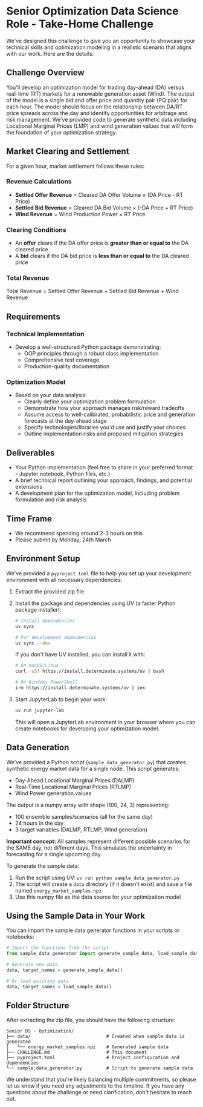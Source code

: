 # Senior Optimization Data Science Role - Take-Home Challenge

We've designed this challenge to give you an opportunity to showcase your technical skills and optimization modeling in a realistic scenario that aligns with our work. Here are the details:

## Challenge Overview
You'll develop an optimization model for trading day-ahead (DA) versus real-time (RT) markets for a renewable generation asset (Wind). The output of the model is a single bid and offer price and quantity pair (PQ pair) for each hour. The model should focus on the relationship between DA/RT price spreads across the day and identify opportunities for arbitrage and risk management. We've provided code to generate synthetic data including Locational Marginal Prices (LMP) and wind generation values that will form the foundation of your optimization strategy.

## Market Clearing and Settlement

For a given hour, market settlement follows these rules:

### Revenue Calculations
- **Settled Offer Revenue** = Cleared DA Offer Volume × (DA Price - RT Price)
- **Settled Bid Revenue** = Cleared DA Bid Volume × (-DA Price + RT Price)
- **Wind Revenue** = Wind Production Power × RT Price

### Clearing Conditions
- An **offer** clears if the DA offer price is **greater than or equal to** the DA cleared price
- A **bid** clears if the DA bid price is **less than or equal to** the DA cleared price

### Total Revenue
Total Revenue = Settled Offer Revenue + Settled Bid Revenue + Wind Revenue

## Requirements

### Technical Implementation
* Develop a well-structured Python package demonstrating:
   * OOP principles through a robust class implementation
   * Comprehensive test coverage
   * Production-quality documentation

### Optimization Model
* Based on your data analysis:
   * Clearly define your optimization problem formulation
   * Demonstrate how your approach manages risk/reward tradeoffs
   * Assume access to well-calibrated, probabilistic price and generation forecasts at the day-ahead stage
   * Specify technologies/libraries you'd use and justify your choices
   * Outline implementation risks and proposed mitigation strategies

## Deliverables
* Your Python implementation (feel free to share in your preferred format - Jupyter notebook, Python files, etc.)
* A brief technical report outlining your approach, findings, and potential extensions
* A development plan for the optimization model, including problem formulation and risk analysis

## Time Frame
* We recommend spending around 2-3 hours on this
* Please submit by Monday, 24th March

## Environment Setup
We've provided a `pyproject.toml` file to help you set up your development environment with all necessary dependencies:

1. Extract the provided zip file
2. Install the package and dependencies using UV (a faster Python package installer):
   ```bash
   # Install dependencies
   uv sync
   
   # For development dependencies
   uv sync --dev
   ```
   
   If you don't have UV installed, you can install it with:
   ```bash
   # On macOS/Linux
   curl -sSf https://install.determinate.systems/uv | bash
   
   # On Windows PowerShell
   irm https://install.determinate.systems/uv | iex
   ```

3. Start JupyterLab to begin your work:
   ```bash
   uv run jupyter-lab
   ```
   This will open a JupyterLab environment in your browser where you can create notebooks for developing your optimization model.

## Data Generation
We've provided a Python script (`sample_data_generator.py`) that creates synthetic energy market data for a single node. This script generates:

* Day-Ahead Locational Marginal Prices (DALMP)
* Real-Time Locational Marginal Prices (RTLMP)
* Wind Power generation values

The output is a numpy array with shape (100, 24, 3) representing:
* 100 ensemble samples/scenarios (all for the same day)
* 24 hours in the day
* 3 target variables (DALMP, RTLMP, Wind generation)

**Important concept:** All samples represent different possible scenarios for the SAME day, not different days. This simulates the uncertainty in forecasting for a single upcoming day.

To generate the sample data:
1. Run the script using UV: `uv run python sample_data_generator.py`
2. The script will create a `data` directory (if it doesn't exist) and save a file named `energy_market_samples.npz`
3. Use this numpy file as the data source for your optimization model

## Using the Sample Data in Your Work
You can import the sample data generator functions in your scripts or notebooks:

```python
# Import the functions from the script
from sample_data_generator import generate_sample_data, load_sample_data

# Generate new data
data, target_names = generate_sample_data()

# Or load existing data
data, target_names = load_sample_data()
```

## Folder Structure
After extracting the zip file, you should have the following structure:

```
Senior DS - Optimization/
├── data/                            # Created when sample data is generated
│   └── energy_market_samples.npz    # Generated sample data
├── CHALLENGE.md                     # This document
├── pyproject.toml                   # Project configuration and dependencies
└── sample_data_generator.py         # Script to generate sample data
```

We understand that you're likely balancing multiple commitments, so please let us know if you need any adjustments to the timeline. If you have any questions about the challenge or need clarification, don't hesitate to reach out.